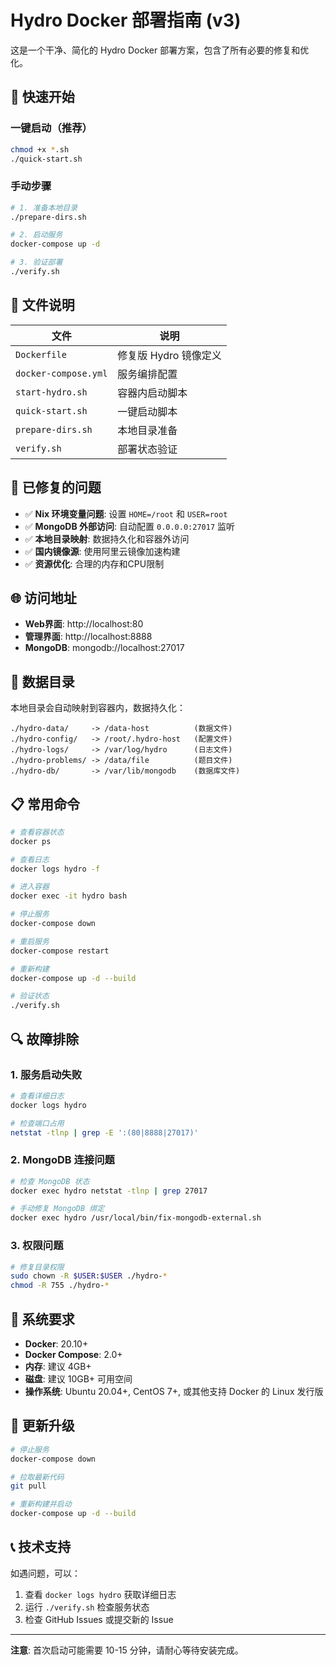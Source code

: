 # Hydro Docker 部署指南 (v3)

这是一个干净、简化的 Hydro Docker 部署方案，包含了所有必要的修复和优化。

## 🚀 快速开始

### 一键启动（推荐）
```bash
chmod +x *.sh
./quick-start.sh
```

### 手动步骤
```bash
# 1. 准备本地目录
./prepare-dirs.sh

# 2. 启动服务
docker-compose up -d

# 3. 验证部署
./verify.sh
```

## 📁 文件说明

| 文件 | 说明 |
|------|------|
| `Dockerfile` | 修复版 Hydro 镜像定义 |
| `docker-compose.yml` | 服务编排配置 |
| `start-hydro.sh` | 容器内启动脚本 |
| `quick-start.sh` | 一键启动脚本 |
| `prepare-dirs.sh` | 本地目录准备 |
| `verify.sh` | 部署状态验证 |

## 🔧 已修复的问题

- ✅ **Nix 环境变量问题**: 设置 `HOME=/root` 和 `USER=root`
- ✅ **MongoDB 外部访问**: 自动配置 `0.0.0.0:27017` 监听
- ✅ **本地目录映射**: 数据持久化和容器外访问
- ✅ **国内镜像源**: 使用阿里云镜像加速构建
- ✅ **资源优化**: 合理的内存和CPU限制

## 🌐 访问地址

- **Web界面**: http://localhost:80
- **管理界面**: http://localhost:8888  
- **MongoDB**: mongodb://localhost:27017

## 📁 数据目录

本地目录会自动映射到容器内，数据持久化：

```
./hydro-data/     -> /data-host          (数据文件)
./hydro-config/   -> /root/.hydro-host   (配置文件)
./hydro-logs/     -> /var/log/hydro      (日志文件)
./hydro-problems/ -> /data/file          (题目文件)
./hydro-db/       -> /var/lib/mongodb    (数据库文件)
```

## 📋 常用命令

```bash
# 查看容器状态
docker ps

# 查看日志
docker logs hydro -f

# 进入容器
docker exec -it hydro bash

# 停止服务
docker-compose down

# 重启服务
docker-compose restart

# 重新构建
docker-compose up -d --build

# 验证状态
./verify.sh
```

## 🔍 故障排除

### 1. 服务启动失败
```bash
# 查看详细日志
docker logs hydro

# 检查端口占用
netstat -tlnp | grep -E ':(80|8888|27017)'
```

### 2. MongoDB 连接问题
```bash
# 检查 MongoDB 状态
docker exec hydro netstat -tlnp | grep 27017

# 手动修复 MongoDB 绑定
docker exec hydro /usr/local/bin/fix-mongodb-external.sh
```

### 3. 权限问题
```bash
# 修复目录权限
sudo chown -R $USER:$USER ./hydro-*
chmod -R 755 ./hydro-*
```

## 🚨 系统要求

- **Docker**: 20.10+
- **Docker Compose**: 2.0+
- **内存**: 建议 4GB+
- **磁盘**: 建议 10GB+ 可用空间
- **操作系统**: Ubuntu 20.04+, CentOS 7+, 或其他支持 Docker 的 Linux 发行版

## 🔄 更新升级

```bash
# 停止服务
docker-compose down

# 拉取最新代码
git pull

# 重新构建并启动
docker-compose up -d --build
```

## 📞 技术支持

如遇问题，可以：
1. 查看 `docker logs hydro` 获取详细日志
2. 运行 `./verify.sh` 检查服务状态
3. 检查 GitHub Issues 或提交新的 Issue

---

**注意**: 首次启动可能需要 10-15 分钟，请耐心等待安装完成。 